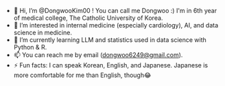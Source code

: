 - 👋 Hi, I’m @DongwooKim00 ! You can call me Dongwoo :) I'm in 6th year of medical college, The Catholic University of Korea. 
- 👀 I’m interested in internal medicine (especially cardiology), AI, and data science in medicine.
- 🌱 I’m currently learning LLM and statistics used in data science with Python & R.
- 📫 You can reach me by email (dongwoo6249@gmail.com).
- ⚡ Fun facts: I can speak Korean, English, and Japanese. Japanese is more comfortable for me than English, though😂

<!---
DongwooKim00/DongwooKim00 is a ✨ special ✨ repository because its `README.md` (this file) appears on your GitHub profile.
You can click the Preview link to take a look at your changes.
--->
